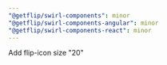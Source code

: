 ```yaml
---
"@getflip/swirl-components": minor
"@getflip/swirl-components-angular": minor
"@getflip/swirl-components-react": minor
---
```


Add flip-icon size "20"
